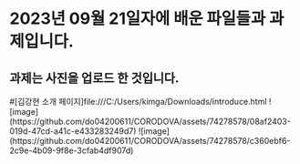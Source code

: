 <h1>2023년 09월 21일자에 배운 파일들과 과제입니다. </h1>
<h2>과제는 사진을 업로드 한 것입니다.</h2>
 #[김강현 소개 페이지]file:///C:/Users/kimga/Downloads/introduce.html
![image](https://github.com/do04200611/CORODOVA/assets/74278578/08af2403-019d-47cd-a41c-e433283249d7)
![image](https://github.com/do04200611/CORODOVA/assets/74278578/c360ebf6-2c9e-4b09-9f8e-3cfab4df907d)

